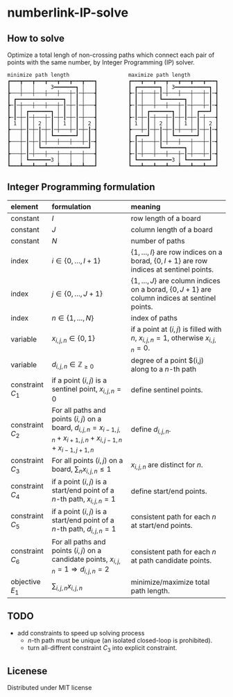 # numberlink-IP-solve

## How to solve
Optimize a total lengh of non-crossing paths which connect each pair of points with the same number, by Integer Programming (IP) solver.

```text
minimize path length                   maximize path length
┏━━━┳━━━┳━━━┳━━━┳━━━┳━━━┳━━━┓          ┏━━━┳━━━┳━━━┳━━━┳━━━┳━━━┳━━━┓
┃   │   │     3━━━━━━━┓ │   ┃          ┃ ┏━━━━━━━┓ │ 3━━━━━━━━━━━┓ ┃
┣───┼───┼───┼───┼───┼─┃─┼───┫          ┣─┃─┼───┼─┃─┼───┼───┼───┼─┃─┫
┃ ┏━━━━━━━━━━━━━━━┓ │ ┃ │   ┃          ┃ ┃ │   │ ┗━━━━━━━┓ │   │ ┃ ┃
┣─┃─┼───┼───┼───┼─┃─┼─┃─┼───┫          ┣─┃─┼───┼───┼───┼─┃─┼───┼─┃─┫
┃ ┃ │ ┏━━━━━━━┓ │ ┃ │ ┃ │   ┃          ┃ ┃ │ ┏━━━━━━━┓ │ ┃ │ ┏━━━┛ ┃
┣─┃─┼─┃─┼───┼─┃─┼─┃─┼─┃─┼───┫          ┣─┃─┼─┃─┼───┼─┃─┼─┃─┼─┃─┼───┫
┃ 1 │ ┃ │ 2 │ ┃ │ 1 │ ┃ │ 2 ┃          ┃ 1 │ ┃ │ 2 │ ┃ │ 1 │ ┃ │ 2 ┃
┣───┼─┃─┼─┃─┼─┃─┼───┼─┃─┼─┃─┫          ┣───┼─┃─┼─┃─┼─┃─┼───┼─┃─┼─┃─┫
┃   │ ┃ │ ┃ │ ┗━━━━━━━┛ │ ┃ ┃          ┃ ┏━━━┛ │ ┃ │ ┗━━━━━━━┛ │ ┃ ┃
┣───┼─┃─┼─┃─┼───┼───┼───┼─┃─┫          ┣─┃─┼───┼─┃─┼───┼───┼───┼─┃─┫
┃   │ ┃ │ ┗━━━━━━━━━━━━━━━┛ ┃          ┃ ┃ │   │ ┗━━━━━━━┓ │   │ ┃ ┃
┣───┼─┃─┼───┼───┼───┼───┼───┫          ┣─┃─┼───┼───┼───┼─┃─┼───┼─┃─┫
┃   │ ┗━━━━━━━3 │   │   │   ┃          ┃ ┗━━━━━━━━━━━3 │ ┗━━━━━━━┛ ┃
┗━━━┻━━━┻━━━┻━━━┻━━━┻━━━┻━━━┛          ┗━━━┻━━━┻━━━┻━━━┻━━━┻━━━┻━━━┛
```

## Integer Programming formulation

| element          | formulation                                                                                                  | meaning                                                                                                                    |
| :--------------- | :----------------------------------------------------------------------------------------------------------- | :------------------------------------------------------------------------------------------------------------------------- |
| constant         | $I$                                                                                                          | row length of a board                                                                                                      |
| constant         | $J$                                                                                                          | column length of a board                                                                                                   |
| constant         | $N$                                                                                                          | number of paths                                                                                                            |
| index            | $i \in \lbrace 0,\ldots,I+1 \rbrace$                                                                         | $\lbrace 1,\ldots,I \rbrace$ are row indices on a borad, $\lbrace 0,I+1 \rbrace$ are row indices at sentinel points.       |
| index            | $j \in \lbrace 0,\ldots,J+1 \rbrace$                                                                         | $\lbrace 1,\ldots,J \rbrace$ are column indices on a borad, $\lbrace 0,J+1 \rbrace$ are column indices at sentinel points. |
| index            | $n \in \lbrace 1,\ldots,N \rbrace$                                                                           | index of paths                                                                                                             |
| variable         | $x_{i,j,n}\in\lbrace0,1\rbrace$                                                                              | if a point at $(i,j)$ is filled with $n$, $x_{i,j,n}=1$, otherwise $x_{i,j,n}=0$.                                          |
| variable         | $d_{i,j,n} \in \mathbb{Z}_{\geq 0}$                                                                          | degree of a point $(i,j) along to a $n$-th path                                                                            |
| constraint $C_1$ | if a point $(i,j)$ is a sentinel point, $x_{i,j,n}=0$                                                        | define sentinel points.                                                                                                    |
| constraint $C_2$ | For all paths and points $(i,j)$ on a board, $d_{i,j,n} = x_{i-1,j,n}+x_{i+1,j,n}+x_{i,j-1,n}+x_{i-1,j+1,n}$ | define $d_{i,j,n}$.                                                                                                        |
| constraint $C_3$ | For all points $(i,j)$ on a board, $\sum_n x_{i,j,n} \leq 1$                                                 | $x_{i,j,n}$ are distinct for $n$.                                                                                          |
| constraint $C_4$ | if a point $(i,j)$ is a start/end point of a $n$-th path, $x_{i,j,n}=1$                                      | define start/end points.                                                                                                   |
| constraint $C_5$ | if a point $(i,j)$ is a start/end point of a $n$-th path, $d_{i,j,n}=1$                                      | consistent path for each $n$ at start/end points.                                                                          |
| constraint $C_6$ | For all paths and points $(i,j)$ on a candidate points, $x_{i,j,n}=1\Rightarrow d_{i,j,n}=2$                 | consistent path for each $n$ at path candidate points.                                                                     |
| objective $E_1$  | $\sum_{i,j,n} x_{i,j,n}$                                                                                     | minimize/maximize total path length.                                                                                       |


## TODO
- add constraints to speed up solving process
    - $n$-th path must be unique (an isolated closed-loop is prohibited).
    - turn all-diffrent constraint $C_3$ into explicit constraint.

## Licenese
Distributed under MIT license
